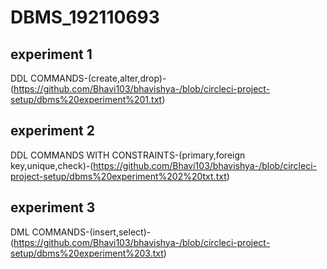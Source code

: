 # DBMS_192110693
## experiment 1
DDL COMMANDS-(create,alter,drop)-(https://github.com/Bhavi103/bhavishya-/blob/circleci-project-setup/dbms%20experiment%201.txt)
## experiment 2
DDL COMMANDS WITH CONSTRAINTS-(primary,foreign key,unique,check)-(https://github.com/Bhavi103/bhavishya-/blob/circleci-project-setup/dbms%20experiment%202%20txt.txt)
## experiment 3
DML COMMANDS-(insert,select)-(https://github.com/Bhavi103/bhavishya-/blob/circleci-project-setup/dbms%20experiment%203.txt)


